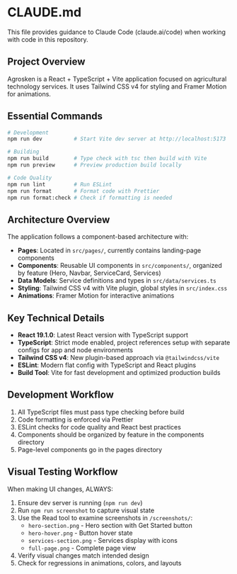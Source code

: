 # CLAUDE.md

This file provides guidance to Claude Code (claude.ai/code) when working with code in this repository.

## Project Overview

Agrosken is a React + TypeScript + Vite application focused on agricultural technology services. It uses Tailwind CSS v4 for styling and Framer Motion for animations.

## Essential Commands

```bash
# Development
npm run dev          # Start Vite dev server at http://localhost:5173

# Building
npm run build        # Type check with tsc then build with Vite
npm run preview      # Preview production build locally

# Code Quality
npm run lint         # Run ESLint
npm run format       # Format code with Prettier
npm run format:check # Check if formatting is needed
```

## Architecture Overview

The application follows a component-based architecture with:

- **Pages**: Located in `src/pages/`, currently contains landing-page components
- **Components**: Reusable UI components in `src/components/`, organized by feature (Hero, Navbar, ServiceCard, Services)
- **Data Models**: Service definitions and types in `src/data/services.ts`
- **Styling**: Tailwind CSS v4 with Vite plugin, global styles in `src/index.css`
- **Animations**: Framer Motion for interactive animations

## Key Technical Details

- **React 19.1.0**: Latest React version with TypeScript support
- **TypeScript**: Strict mode enabled, project references setup with separate configs for app and node environments
- **Tailwind CSS v4**: New plugin-based approach via `@tailwindcss/vite`
- **ESLint**: Modern flat config with TypeScript and React plugins
- **Build Tool**: Vite for fast development and optimized production builds

## Development Workflow

1. All TypeScript files must pass type checking before build
2. Code formatting is enforced via Prettier
3. ESLint checks for code quality and React best practices
4. Components should be organized by feature in the components directory
5. Page-level components go in the pages directory

## Visual Testing Workflow

When making UI changes, ALWAYS:
1. Ensure dev server is running (`npm run dev`)
2. Run `npm run screenshot` to capture visual state
3. Use the Read tool to examine screenshots in `/screenshots/`:
   - `hero-section.png` - Hero section with Get Started button
   - `hero-hover.png` - Button hover state
   - `services-section.png` - Services display with icons
   - `full-page.png` - Complete page view
4. Verify visual changes match intended design
5. Check for regressions in animations, colors, and layouts